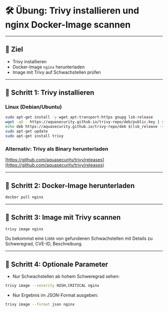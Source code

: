 
# 🛠️ Übung: Trivy installieren und nginx Docker-Image scannen

---

## 🎯 Ziel

* Trivy installieren
* Docker-Image `nginx` herunterladen
* Image mit Trivy auf Schwachstellen prüfen

---

## 📁 Schritt 1: Trivy installieren

### Linux (Debian/Ubuntu)

```bash
sudo apt-get install -y wget apt-transport-https gnupg lsb-release
wget -qO - https://aquasecurity.github.io/trivy-repo/deb/public.key | sudo apt-key add -
echo deb https://aquasecurity.github.io/trivy-repo/deb $(lsb_release -sc) main | sudo tee /etc/apt/sources.list.d/trivy.list
sudo apt-get update
sudo apt-get install trivy
```

### Alternativ: Trivy als Binary herunterladen

[https://github.com/aquasecurity/trivy/releases](https://github.com/aquasecurity/trivy/releases)

---

## 📁 Schritt 2: Docker-Image herunterladen

```bash
docker pull nginx
```

---

## 📁 Schritt 3: Image mit Trivy scannen

```bash
trivy image nginx
```

Du bekommst eine Liste von gefundenen Schwachstellen mit Details zu Schweregrad, CVE-ID, Beschreibung.

---

## 📁 Schritt 4: Optionale Parameter

* Nur Schwachstellen ab hohem Schweregrad sehen:

```bash
trivy image --severity HIGH,CRITICAL nginx
```

* Nur Ergebnis im JSON-Format ausgeben:

```bash
trivy image --format json nginx
```

